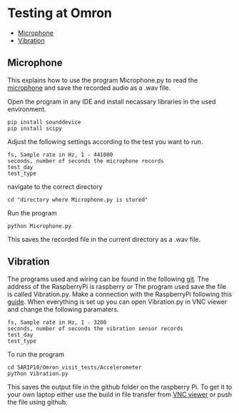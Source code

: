 # Testing at Omron

- [Microphone](#Microphone)
- [Vibration](#Vibration)

## Microphone

This explains how to use the program Microphone.py to read the [microphone](https://www.bax-shop.nl/usb-microfoons/devine-m-mic-usb-bk-condensatormicrofoon-zwart?gclsrc=aw.ds#productinformatie) and save the recorded audio as a .wav file. 

Open the program in any IDE and install necassary libraries in the used environment.

```
pip install sounddevice
pip install scipy
```
Adjust the following settings according to the test you want to run.

```
fs, Sample rate in Hz, 1 - 441000
seconds, number of seconds the microphone records
test_day
test_type
```

navigate to the correct directory

```
cd "directory where Microphone.py is stored"
```

Run the program
```
python Microphone.py
```

This saves the recorded file in the current directory as a .wav file.


## Vibration

The programs used and wiring can be found in the following [git](https://github.com/nagimov/adxl345spi). The address of the RaspberryPi is raspberry or   The program used save the file is called Vibration.py. Make a connection with the RaspberryPi following this [guide](https://www.tomshardware.com/reviews/raspberry-pi-headless-setup-how-to,6028.html). When everything is set up you can open Vibration.py in VNC viewer and change the following paramaters.

```
fs, Sample rate in Hz, 1 - 3200
seconds, number of seconds the vibration sensor records
test_day
test_type
```

To run the program
```
cd 5ARIP10/Omron_visit_tests/Accelerometer
python Vibration.py
```

This saves the output file in the github folder on the raspberry Pi. To get it to your own laptop either use the build in file transfer from [VNC viewer](https://help.realvnc.com/hc/en-us/articles/360002250477-Transferring-Files-Between-Computers-) or push the file using github.
